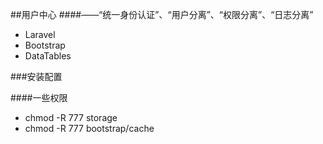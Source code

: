 ##用户中心
####——“统一身份认证”、“用户分离”、“权限分离”、“日志分离”
* Laravel
* Bootstrap
* DataTables

###安装配置

####一些权限

* chmod -R 777 storage
* chmod -R 777 bootstrap/cache



